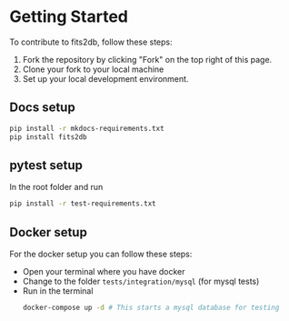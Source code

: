 # __Getting Started__

To contribute to fits2db, follow these steps:

1. Fork the repository by clicking "Fork" on the top right of this page.
2. Clone your fork to your local machine
3. Set up your local development environment. 

## Docs setup
```bash
pip install -r mkdocs-requirements.txt
pip install fits2db
```

## pytest setup 
In the root folder and run 
```bash
pip install -r test-requirements.txt
```

## Docker setup
For the docker setup you can follow these steps:

- Open your terminal where you have docker 
- Change to the folder `tests/integration/mysql` (for mysql tests)
- Run in the terminal 
    ```bash
    docker-compose up -d # This starts a mysql database for testing
    ```



